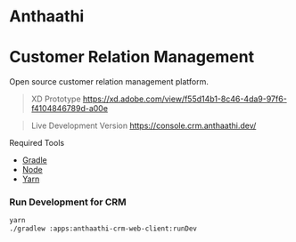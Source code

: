 # Anthaathi

# Customer Relation Management

Open source customer relation management platform.

> XD Prototype https://xd.adobe.com/view/f55d14b1-8c46-4da9-97f6-f4104846789d-a00e

> Live Development Version https://console.crm.anthaathi.dev/

Required Tools

- [Gradle](https://gradle.org/install/)
- [Node](https://nodejs.org/)
- [Yarn](https://yarnpkg.com/getting-started/install)

### Run Development for CRM

```bash
yarn
./gradlew :apps:anthaathi-crm-web-client:runDev
```
